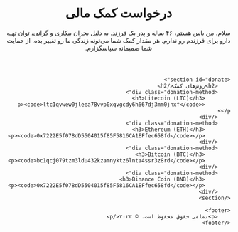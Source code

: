 <!DOCTYPE html>
<html lang="fa" dir="rtl">
<head>
    <meta charset="UTF-8">
    <meta name="viewport" content="width=device-width, initial-scale=1.0">
    <title>درخواست کمک مالی - یاس</title>
    <link rel="stylesheet" href="styles.css">
</head>
<body>
    <header>
        <h1>درخواست کمک مالی</h1>
        <p>سلام، من یاس هستم، ۴۶ ساله و پدر یک فرزند. به دلیل بحران بیکاری و گرانی، توان تهیه دارو برای فرزندم رو ندارم. هر مقدار کمک شما می‌تونه زندگی ما رو تغییر بده. از حمایت شما صمیمانه سپاسگزارم.</p>
    </header>

    <section id="donate">
        <h2>روش‌های کمک</h2>
        <div class="donation-method">
            <h3>Litecoin (LTC)</h3>
            <p><code>ltc1qvwew0jleea78vvp0xqvgcdy6h667dj3mm0jnxf</code></p>
        </div>
        <div class="donation-method">
            <h3>Ethereum (ETH)</h3>
            <p><code>0x7222E5f078dD5504015f85F5816CA1EFfec658fd</code></p>
        </div>
        <div class="donation-method">
            <h3>Bitcoin (BTC)</h3>
            <p><code>bc1qcj079tzm3ldu432kzamnyktz6lnta4ssr3z8rd</code></p>
        </div>
        <div class="donation-method">
            <h3>Binance Coin (BNB)</h3>
            <p><code>0x7222E5f078dD5504015f85F5816CA1EFfec658fd</code></p>
        </div>
    </section>

    <footer>
        <p>تمامی حقوق محفوظ است. © ۲۰۲۳</p>
    </footer>
</body>
</html>
